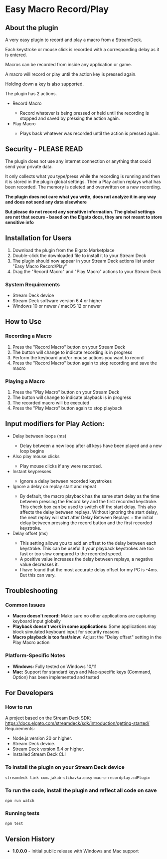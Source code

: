 <h1>Easy Macro Record/Play</h1>
<h2>About the plugin</h2>
<p>A very easy plugin to record and play a macro from a StreamDeck.</p>
<p>Each keystroke or mouse click is recorded with a corresponding delay as it is entered.</p>
<p>Macros can be recorded from inside any application or game.</p>
<p>A macro will record or play until the action key is pressed again.</p>
<p>Holding down a key is also supported.</p>
<p>The plugin has 2 actions.

<ul>
  <li>Record Macro</li>
  <ul><li>Record whatever is being pressed or held until the recording is stopped and saved by pressing the action again.</li></ul>
  <li>Play Macro</li>
  <ul><li>Plays back whatever was recorded until the action is pressed again.</li></ul>
</ul>

<h2>Security - PLEASE READ</h2>
<p>The plugin does not use any internet connection or anything that could send your private data.</p>
<p>It only collects what you type/press while the recording is running and then it is stored in the plugin global settings. Then a Play action replays what has been recorded. 
The memory is deleted and overwritten on a new recording.</p>
<p><b>The plugin does not care what you write, does not analyze it in any way and does not send any data elsewhere</b></p>

<p><b>But please do not record any sensitive information. The global settings are not that secure - based on the Elgato docs, they are not meant to store sensitive info</b></p>

<h2>Installation for Users</h2>
<ol>
  <li>Download the plugin from the Elgato Marketplace</li>
  <li>Double-click the downloaded file to install it to your Stream Deck</li>
  <li>The plugin should now appear in your Stream Deck actions list under "Easy Macro Record/Play"</li>
  <li>Drag the "Record Macro" and "Play Macro" actions to your Stream Deck</li>
</ol>

<h3>System Requirements</h3>
<ul>
  <li>Stream Deck device</li>
  <li>Stream Deck software version 6.4 or higher</li>
  <li>Windows 10 or newer / macOS 12 or newer</li>
</ul>

<h2>How to Use</h2>

<h3>Recording a Macro</h3>
<ol>
  <li>Press the "Record Macro" button on your Stream Deck</li>
  <li>The button will change to indicate recording is in progress</li>
  <li>Perform the keyboard and/or mouse actions you want to record</li>
  <li>Press the "Record Macro" button again to stop recording and save the macro</li>
</ol>

<h3>Playing a Macro</h3>
<ol>
  <li>Press the "Play Macro" button on your Stream Deck</li>
  <li>The button will change to indicate playback is in progress</li>
  <li>The recorded macro will be executed</li>
  <li>Press the "Play Macro" button again to stop playback</li>
</ol>

<h2>Input modifiers for Play Action:</h2>
<ul>
  <li>Delay between loops (ms)</li>
  <ul><li>Delay between a new loop after all keys have been played and a new loop begins</li></ul>
  <li>Also play mouse clicks</li>
  <ul><li>Play mouse clicks if any were recorded.</li></ul>
  <li>Instant keypresses</li>
  <ul><li>Ignore a delay between recorded keystrokes</li></ul>
  <li>Ignore a delay on replay start and repeat</li>
  <ul><li>By default, the macro playback has the same start delay as the time between pressing the Record key and the first recorded keystroke. This check box can be used to switch off the start delay. This also affects the delay between replays. Without ignoring the start delay, the next replay will start after Delay Between Replays + the initial delay between pressing the record button and the first recorded keystroke.</li></ul>
  <li>Delay offset (ms)</li>
  <ul><li>This setting allows you to add an offset to the delay between each keystroke. This can be useful if your playback keystrokes are too fast or too slow compared to the recorded speed.</li>
  <li>A positive value increases the delay between replays, a negative value decreases it.</li>
  <li>I have found that the most accurate delay offset for my PC is -4ms. But this can vary.</li></ul>
</ul>

<h2>Troubleshooting</h2>

<h3>Common Issues</h3>
<ul>
  <li><strong>Macro doesn't record:</strong> Make sure no other applications are capturing keyboard input globally</li>
  <li><strong>Playback doesn't work in some applications:</strong> Some applications may block simulated keyboard input for security reasons</li>
  <li><strong>Macro playback is too fast/slow:</strong> Adjust the "Delay offset" setting in the Play Macro action</li>
</ul>

<h3>Platform-Specific Notes</h3>
<ul>
  <li><strong>Windows:</strong> Fully tested on Windows 10/11</li>
  <li><strong>Mac:</strong> Support for standard keys and Mac-specific keys (Command, Option) has been implemented and tested</li>
</ul>

<h2>For Developers</h2>

<h3>How to run</h3>
A project based on the Stream Deck SDK: <a href="https://docs.elgato.com/streamdeck/sdk/introduction/getting-started/">https://docs.elgato.com/streamdeck/sdk/introduction/getting-started/</a>
Requirements:
<ul>
  <li>Node.js version 20 or higher.</li>
  <li>Stream Deck device.</li>
  <li>Stream Deck version 6.4 or higher.</li>
  <li>Installed Stream Deck CLI</li>
</ul>

<h3>To install the plugin on your Stream Deck device</h3>
<code>streamdeck link com.jakub-stihavka.easy-macro-recordplay.sdPlugin</code>

<h3>To run the code, install the plugin and reflect all code on save</h3>
<code>npm run watch</code>

<h3>Running tests</h3>
<code>npm test</code>

<h2>Version History</h2>
<ul>
  <li><strong>1.0.0.0</strong> - Initial public release with Windows and Mac support</li>
</ul>
